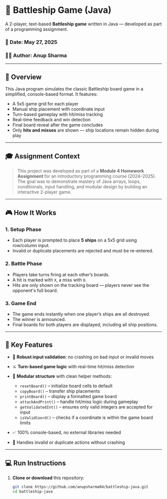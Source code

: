 # 🚢 Battleship Game (Java)

A 2-player, text-based **Battleship game** written in Java — developed as part of a programming assignment.

### 📅 Date: May 27, 2025  
### 👨‍💻 Author: Anup Sharma

---

## 📌 Overview

This Java program simulates the classic Battleship board game in a simplified, console-based format. It features:

- A 5x5 game grid for each player  
- Manual ship placement with coordinate input  
- Turn-based gameplay with hit/miss tracking  
- Real-time feedback and win detection  
- Final board reveal after the game concludes  
- Only **hits and misses** are shown — ship locations remain hidden during play

---

## 🎓 Assignment Context

> This project was developed as part of a **Module 4 Homework Assignment** for an introductory programming course (2024–2025).  
> The goal was to demonstrate mastery of Java arrays, loops, conditionals, input handling, and modular design by building an interactive 2-player game.

---

## 🎮 How It Works

### 1. Setup Phase
- Each player is prompted to place **5 ships** on a 5x5 grid using row/column input.
- Invalid or duplicate placements are rejected and must be re-entered.

### 2. Battle Phase
- Players take turns firing at each other’s boards.
- A hit is marked with `X`, a miss with `O`.
- Hits are only shown on the tracking board — players never see the opponent's full board.

### 3. Game End
- The game ends instantly when one player’s ships are all destroyed.
- The winner is announced.
- Final boards for both players are displayed, including all ship positions.

---

## 🧩 Key Features

- 🧠 **Robust input validation**: no crashing on bad input or invalid moves
- ⚔️ **Turn-based game logic** with real-time hit/miss detection
- 🧱 **Modular structure** with clean helper methods:
  - `resetBoard()` – initialize board cells to default
  - `copyBoard()` – transfer ship placements
  - `printBoard()` – display a formatted game board
  - `attackAndPrint()` – handle hit/miss logic during gameplay
  - `getValidatedInt()` – ensures only valid integers are accepted for input
  - `isValidCoord()` – checks if a coordinate is within the game board limits

- ✅ 100% console-based, no external libraries needed
- 🎯 Handles invalid or duplicate actions without crashing

---

## 💻 Run Instructions

1. **Clone or download** this repository:
   ```bash
   git clone https://github.com/anupsharma04/battleship-java.git
   cd battleship-java
